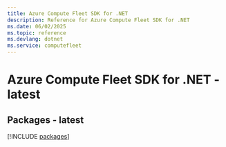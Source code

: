 ```yaml
---
title: Azure Compute Fleet SDK for .NET
description: Reference for Azure Compute Fleet SDK for .NET
ms.date: 06/02/2025
ms.topic: reference
ms.devlang: dotnet
ms.service: computefleet
---
```

# Azure Compute Fleet SDK for .NET - latest
## Packages - latest
[!INCLUDE [packages](compute-fleet-index.md)]